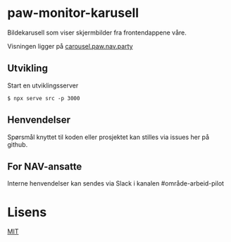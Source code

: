 # paw-monitor-karusell

Bildekarusell som viser skjermbilder fra frontendappene våre.

Visningen ligger på [carousel.paw.nav.party](https://carousel.paw.nav.party/)

## Utvikling

Start en utviklingsserver

```
$ npx serve src -p 3000
```

## Henvendelser

Spørsmål knyttet til koden eller prosjektet kan stilles via issues her på github.

## For NAV-ansatte

Interne henvendelser kan sendes via Slack i kanalen #område-arbeid-pilot

# Lisens

[MIT](LICENSE)
